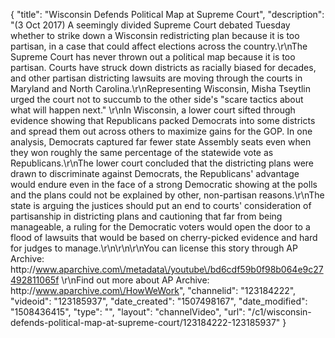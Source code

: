 {
    "title": "Wisconsin Defends Political Map at Supreme Court",
    "description": "(3 Oct 2017) A seemingly divided Supreme Court debated Tuesday whether to strike down a Wisconsin redistricting plan because it is too partisan, in a case that could affect elections across the country.\r\nThe Supreme Court has never thrown out a political map because it is too partisan. Courts have struck down districts as racially biased for decades, and other partisan districting lawsuits are moving through the courts in Maryland and North Carolina.\r\nRepresenting Wisconsin, Misha Tseytlin urged the court not to succumb to the other side's \"scare tactics about what will happen next.\" \r\nIn Wisconsin, a lower court sifted through evidence showing that Republicans packed Democrats into some districts and spread them out across others to maximize gains for the GOP. In one analysis, Democrats captured far fewer state Assembly seats even when they won roughly the same percentage of the statewide vote as Republicans.\r\nThe lower court concluded that the districting plans were drawn to discriminate against Democrats, the Republicans' advantage would endure even in the face of a strong Democratic showing at the polls and the plans could not be explained by other, non-partisan reasons.\r\nThe state is arguing the justices should put an end to courts' consideration of partisanship in districting plans and cautioning that far from being manageable, a ruling for the Democratic voters would open the door to a flood of lawsuits that would be based on cherry-picked evidence and hard for judges to manage.\r\n\r\n\r\nYou can license this story through AP Archive: http:\/\/www.aparchive.com\/metadata\/youtube\/bd6cdf59b0f98b064e9c27492811065f \r\nFind out more about AP Archive: http:\/\/www.aparchive.com\/HowWeWork",
    "channelid": "123184222",
    "videoid": "123185937",
    "date_created": "1507498167",
    "date_modified": "1508436415",
    "type": "",
    "layout": "channelVideo",
    "url": "\/c1\/wisconsin-defends-political-map-at-supreme-court\/123184222-123185937"
}